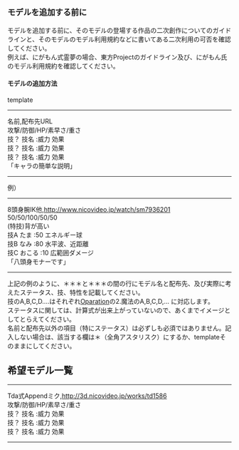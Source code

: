 ## `モデルを追加する前に`
モデルを追加する前に、そのモデルの登場する作品の二次創作についてのガイドラインと、そのモデルのモデル利用規約などに書いてある二次利用の可否を確認してください。  
例えば、にがもん式霊夢の場合、東方Projectのガイドライン及び、にがもん氏のモデル利用規約を確認してください。　  

#### モデルの追加方法

template
***
名前,配布先URL<br>
攻撃/防御/HP/素早さ/重さ<br>
技？ 技名 :威力 効果<br>
技？ 技名 :威力 効果<br>
技？ 技名 :威力 効果<br>
「キャラの簡単な説明」
*** 
例）
*** 
8頭身腕IK他,http://www.nicovideo.jp/watch/sm7936201<br>
50/50/100/50/50<br>
(特技)背が高い<br>
技A たま :50 エネルギー球<br>
技B なみ :80 水平波、近距離<br>
技C おこる :10 広範囲ダメージ<br>
「八頭身モナーです」
***  

上記の例のように、＊＊＊と＊＊＊の間の行にモデル名と配布先、及び実際に考えたステータス、技、特性を記載してください。  
技のA,B,C,D.…はそれぞれ[Oparation](https://github.com/LimeStreem/MagicalFPS/wiki/Oparation)の2.魔法のA,B,C,D,… に対応します。  
ステータスに関しては、計算式が出来上がっていないので、あくまでイメージとしてとらえてください。  
名前と配布先以外の項目（特にステータス）は必ずしも必須ではありません。記入しない場合は、該当する欄は＊（全角アスタリスク）にするか、templateそのままにしてください。  

## 希望モデル一覧
***
Tda式Appendミク,http://3d.nicovideo.jp/works/td1586<br>
攻撃/防御/HP/素早さ/重さ<br>
技？ 技名 :威力 効果<br>
技？ 技名 :威力 効果<br>
技？ 技名 :威力 効果<br>
***